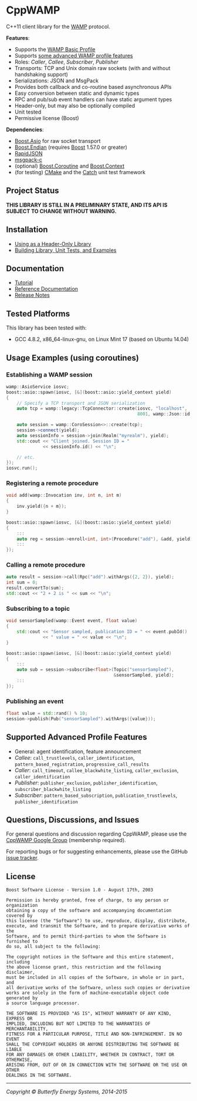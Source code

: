 CppWAMP
=======

C++11 client library for the [WAMP][wamp] protocol.

**Features**:

- Supports the [WAMP Basic Profile][wamp-basic]
- Supports [some advanced WAMP profile features](#advanced)
- Roles: _Caller_, _Callee_, _Subscriber_, _Publisher_
- Transports: TCP and Unix domain raw sockets (with and without handshaking support)
- Serializations: JSON and MsgPack
- Provides both callback and co-routine based asynchronous APIs
- Easy conversion between static and dynamic types
- RPC and pub/sub event handlers can have static argument types
- Header-only, but may also be optionally compiled
- Unit tested
- Permissive license (Boost)

**Dependencies**:

- [Boost.Asio][boost-asio] for raw socket transport
- [Boost.Endian][boost-endian] (requires [Boost][boost] 1.57.0 or greater)
- [RapidJSON][rapidjson]
- [msgpack-c][msgpack-c]
- (optional) [Boost.Coroutine][boost-coroutine] and
  [Boost.Context][boost-context]
- (for testing) [CMake][cmake] and the [Catch][catch] unit test framework

[wamp]: http://wamp.ws/
[wamp-basic]: https://github.com/tavendo/WAMP/blob/master/spec/basic.md
[boost-asio]: http://www.boost.org/doc/libs/release/doc/html/boost_asio.html
[boost-endian]: https://github.com/boostorg/endian
[boost]: http://boost.org
[rapidjson]: https://github.com/miloyip/rapidjson
[msgpack-c]: https://github.com/msgpack/msgpack-c
[boost-coroutine]: http://www.boost.org/doc/libs/release/libs/coroutine/doc/html/index.html
[boost-context]: http://www.boost.org/doc/libs/release/libs/context/doc/html/index.html
[cmake]: http://www.cmake.org/
[catch]: https://github.com/philsquared/Catch

Project Status
--------------

**THIS LIBRARY IS STILL IN A PRELIMINARY STATE, AND ITS API IS SUBJECT TO
CHANGE WITHOUT WARNING.**

Installation
-------------

- [Using as a Header-Only Library](https://github.com/ecorm/cppwamp/wiki/Header-Only-Use)
- [Building Library, Unit Tests, and Examples](https://github.com/ecorm/cppwamp/wiki/Building)

Documentation
-------------

- [Tutorial](https://github.com/ecorm/cppwamp/wiki/Tutorial)
- [Reference Documentation](http://ecorm.github.io/cppwamp/doc/index.html)
- [Release Notes](./CHANGELOG.md)

Tested Platforms
----------------

This library has been tested with:

- GCC 4.8.2, x86_64-linux-gnu, on Linux Mint 17 (based on Ubuntu 14.04)

Usage Examples (using coroutines)
---------------------------------

### Establishing a WAMP session
```c++
wamp::AsioService iosvc;
boost::asio::spawn(iosvc, [&](boost::asio::yield_context yield)
{
    // Specify a TCP transport and JSON serialization
    auto tcp = wamp::legacy::TcpConnector::create(iosvc, "localhost",
                                                  8001, wamp::Json::id());

    auto session = wamp::CoroSession<>::create(tcp);
    session->connect(yield);
    auto sessionInfo = session->join(Realm("myrealm"), yield);
    std::cout << "Client joined. Session ID = "
              << sessionInfo.id() << "\n";

    // etc.
});
iosvc.run();
```

### Registering a remote procedure
```c++
void add(wamp::Invocation inv, int n, int m)
{
    inv.yield({n + m});
}

boost::asio::spawn(iosvc, [&](boost::asio::yield_context yield)
{
    :::
    auto reg = session->enroll<int, int>(Procedure("add"), &add, yield);
    :::
});
```

### Calling a remote procedure
```c++
auto result = session->call(Rpc("add").withArgs({2, 2}), yield);
int sum = 0;
result.convertTo(sum);
std::cout << "2 + 2 is " << sum << "\n";
```

### Subscribing to a topic
```c++
void sensorSampled(wamp::Event event, float value)
{
    std::cout << "Sensor sampled, publication ID = " << event.pubId()
              << " value = " << value << "\n";
}

boost::asio::spawn(iosvc, [&](boost::asio::yield_context yield)
{
    :::
    auto sub = session->subscribe<float>(Topic("sensorSampled"),
                                         &sensorSampled, yield);
    :::
});
```

### Publishing an event
```c++
float value = std::rand() % 10;
session->publish(Pub("sensorSampled").withArgs({value}));
```

<a name="advanced"></a>Supported Advanced Profile Features
----------------------------------------------------------

- General: agent identification, feature announcement
- _Callee_: `call_trustlevels`, `caller_identification`, `pattern_based_registration`, `progressive_call_results`
- _Caller_: `call_timeout`, `callee_blackwhite_listing`, `caller_exclusion`, `caller_identification`
- _Publisher_: `publisher_exclusion`, `publisher_identification`, `subscriber_blackwhite_listing`
- _Subscriber_: `pattern_based_subscription`, `publication_trustlevels`, `publisher_identification`

Questions, Discussions, and Issues
----------------------------------

For general questions and discussion regarding CppWAMP, please use the
[CppWAMP Google Group][googlegroup] (membership required).

For reporting bugs or for suggesting enhancements, please use the GitHub
[issue tracker][issues].

[googlegroup]: https://groups.google.com/forum/#!forum/cppwamp
[issues]: https://github.com/ecorm/cppwamp/issues


License
-------

```
Boost Software License - Version 1.0 - August 17th, 2003

Permission is hereby granted, free of charge, to any person or organization
obtaining a copy of the software and accompanying documentation covered by
this license (the "Software") to use, reproduce, display, distribute,
execute, and transmit the Software, and to prepare derivative works of the
Software, and to permit third-parties to whom the Software is furnished to
do so, all subject to the following:

The copyright notices in the Software and this entire statement, including
the above license grant, this restriction and the following disclaimer,
must be included in all copies of the Software, in whole or in part, and
all derivative works of the Software, unless such copies or derivative
works are solely in the form of machine-executable object code generated by
a source language processor.

THE SOFTWARE IS PROVIDED "AS IS", WITHOUT WARRANTY OF ANY KIND, EXPRESS OR
IMPLIED, INCLUDING BUT NOT LIMITED TO THE WARRANTIES OF MERCHANTABILITY,
FITNESS FOR A PARTICULAR PURPOSE, TITLE AND NON-INFRINGEMENT. IN NO EVENT
SHALL THE COPYRIGHT HOLDERS OR ANYONE DISTRIBUTING THE SOFTWARE BE LIABLE
FOR ANY DAMAGES OR OTHER LIABILITY, WHETHER IN CONTRACT, TORT OR OTHERWISE,
ARISING FROM, OUT OF OR IN CONNECTION WITH THE SOFTWARE OR THE USE OR OTHER
DEALINGS IN THE SOFTWARE.
```

* * *
_Copyright © Butterfly Energy Systems, 2014-2015_
